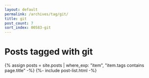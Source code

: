 ```yaml
---
layout: default
permalink: /archives/tag/git/
title: git
post_count: 7
sort_index: 00583-git
---
```

<h1 class="page-heading">Posts tagged with git</h1>
{% assign posts = site.posts | where_exp: "item", "item.tags contains page.title" -%}
{%- include post-list.html -%}
